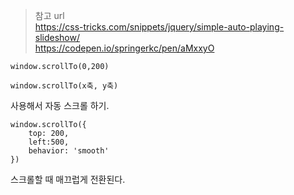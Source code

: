 > 참고 url <br> https://css-tricks.com/snippets/jquery/simple-auto-playing-slideshow/ <br> https://codepen.io/springerkc/pen/aMxxyO

```
window.scrollTo(0,200)

window.scrollTo(x축, y축)
```

사용해서 자동 스크롤 하기.

```
window.scrollTo({
    top: 200,
    left:500,
    behavior: 'smooth'
})
```

스크롤할 때 매끄럽게 전환된다.
